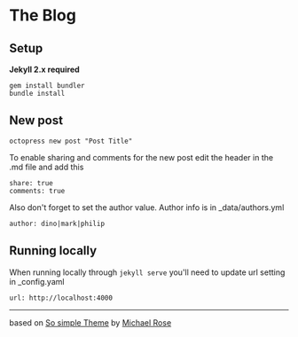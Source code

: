 # The Blog

## Setup 
**Jekyll 2.x required**

```
gem install bundler
bundle install
```

## New post

```
octopress new post "Post Title"
```

To enable sharing and comments for the new post edit the header in the .md file and add this

```
share: true
comments: true
```

Also don't forget to set the author value. Author info is in _data/authors.yml

```
author: dino|mark|philip
```

## Running locally

When running locally through ```jekyll serve``` you'll need to update url setting in _config.yaml

```
url: http://localhost:4000
```

---
based on [So simple Theme](https://github.com/mmistakes/so-simple-theme) by [Michael Rose](https://github.com/mmistakes) 
